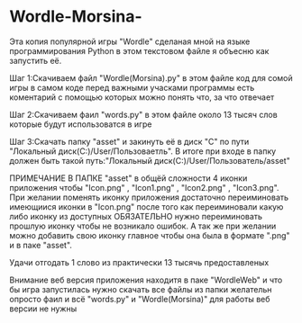 # Wordle-Morsina-
Эта копия популярной игры "Wordle" сделаная мной на языке программирования Python в этом текстовом файле я объесню как запустить её.
 
 Шаг 1:Скачиваем файл "Wordle(Morsina).py" в этом файле код для сомой игры в самом коде перед важными учасками программы есть коментарий с помощью которых можно понять 
что, за что отвечает
 
 Шаг 2:Скачиваем фаил "words.py" в этом файле около 13 тысяч слов которые будут использоватся в игре

 Шаг 3:Скачать папку "asset" и закинуть её в диск "С" по пути  "Локальный диск(С:)/User/Пользоваетль".
 В итоге при входе в папку должен быть такой путь:"Локальный диск(C:)/User/Пользователь/asset"
 
 ПРИМЕЧАНИЕ В ПАПКЕ "asset" в общёй сложности 4 иконки приложения чтобы "Icon.png" , "Icon1.png" , "Icon2.png" , "Icon3.png". При желании поменять иконку приложения достаточно
 переиминовать имеющиися иконки в "Icon.png" после того как переиминовали какую либо иконку из доступных ОБЯЗАТЕЛЬНО нужно переиминовать прошлую иконку чтобы не возникало ошибок.
 А так же при желании можно добавить свою иконку главное чтобы она была в формате ".png" и в паке "asset".


Удачи отгодать 1 слово из практически 13 тысячь предоставленых 


Внимание веб версия приложения находитя в паке "WordleWeb" и что бы игра запустилась нужно скачать все файлы из папки желательн опросто фаил и всё "words.py" и "Wordle(Morsina)" для работы веб версии не нужны  
